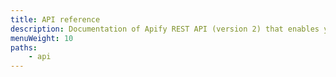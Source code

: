 ```yaml
---
title: API reference
description: Documentation of Apify REST API (version 2) that enables you to manage, build and run actors, and manage associated resources like storage.
menuWeight: 10
paths:
    - api
---
```


 
